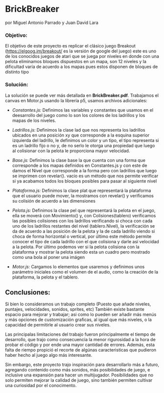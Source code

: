 # BrickBreaker
por Miguel Antonio Parrado y Juan David Lara

### Objetivo:
El objetivo de este proyecto es replicar el clásico juego Breakout (https://elgoog.im/breakout/ es la versión de google del juego) este es uno de los conocidos juegos de atari que se juega por niveles en donde con una pelota eliminamos bloques dispuestos en un mapa, son 12 niveles y la dificultad varía de acuerdo a los mapas pues estos disponen de bloques de distinto tipo

### Solución:
La solución se puede ver más detallada en **BrickBreaker.pdf**.
Trabajamos el canvas en Motor.js usando la librería p5, usamos archivos adicionales:

- *Constantes.js:*
Definimos las variables y constantes que usamos en el deesarrollo del juego como lo son los colores de los ladrillos y los mapas de los niveles.

- *Ladrillos.js:*
Definimos la clase lad que nos representa los ladrillos ubicados en una posición xy que corresponde a la esquina superior izquierda del ladrillo, le definimos un color y un tipo, el tipo representa si es un ladrillo fijo o no y, de no serlo le otorga una propiedad que luego al colisionar con la pelota le proporciona mayor velocidad.

- *Base.js:*
Definimos la clase base la que cuenta con una forma que corresponde a los mapas definidos en Constantes.js y con este de damos el Nivel que corresponde a la forma pero con ladrillos que luego se imprimen con revelar(). vacio es un método que nos permite verificar si ya acabamos todos los bloques posibles para pasar al siguiente nivel

- *Plataforma.js:*
Definimos la clase plat que representará la plataforma que el usuario puede mover, la mostramos con revelar() y verificamos su colisión de acuerdo a las dimensiones

- *Pelota.js:*
Definimos la clase pel que representará la pelota en el juego, ella se moverá con Movimiento() y, con Colisiones(tablero) verificamos las posibles colisiones con los ladrillos verificando si choca con cada uno de los ladrillos restantes del nivel (tablero.Nivel), la verificación se da de acuerdo a las posición de la pelota y la de cada ladrillo viendo si choca de forma horizontal o vertical, por último este método permite conocer el tipo de cada ladrillo con el que colisiona y darle así velocidad a la pelota. Por último podemos ver si la pelota colisiona con la plataforma y mostrar la pelota siendo esta un cuadro pero mostrado como una bola al poner una imágen

- *Motor.js:*
Cargamos lo elementos que usaremos y definimos unos parámetro iniciales como el volumen de el audio, como la creación de la plataforma, la pelota y el tablero. 

## Conclusiones:
Si bien lo consideramos un trabajo completo (Puesto que añade niveles, puntajes, velocidades, sonidos, sprites, etc) También existe bastante espacio para mejorar y trabajar; asi como lo pueden ser añadir más menús y más opciones de customización graficas, al igual que más niveles, o la capacidad de permitirle al usuario crear sus niveles.

Las principalas limitaciones del trabajo fueron principalmente el tiempo de desarrollo, que trajo como consecuencia la menor rigurosidad a la hora de probar el código y por ende una mayor cantidad de errores. Además, esta falta de riempo propició el recorte de algúnas caracteristicas que pudieron haber hecho al juego algo más interesante.

Sin embargo, este proyecto trajo inspiración para desarrollarlo más a futuro, agregando contenido como más sonidos, más posibilidades de juego, e inclusive una expansión para hacer un multijugador. Posibilidades que no solo permiten mejorar la calidad de juego, sino también permiten cultivar una curiosidad por el conocimento. 
